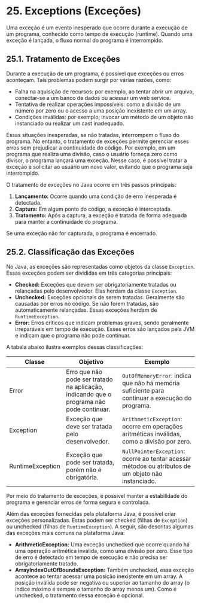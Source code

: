 # 25. Exceptions (Exceções)

Uma exceção é um evento inesperado que ocorre durante a execução de um programa, conhecido como tempo de execução (runtime). Quando uma exceção é lançada, o fluxo normal do programa é interrompido.

## 25.1. Tratamento de Exceções

Durante a execução de um programa, é possível que exceções ou erros aconteçam. Tais problemas podem surgir por várias razões, como:

- Falha na aquisição de recursos: por exemplo, ao tentar abrir um arquivo, conectar-se a um banco de dados ou acessar um web service.
- Tentativa de realizar operações impossíveis: como a divisão de um número por zero ou o acesso a uma posição inexistente em um array.
- Condições inválidas: por exemplo, invocar um método de um objeto não instanciado ou realizar um cast inadequado.

Essas situações inesperadas, se não tratadas, interrompem o fluxo do programa. No entanto, o tratamento de exceções permite gerenciar esses erros sem prejudicar a continuidade do código. Por exemplo, em um programa que realiza uma divisão, caso o usuário forneça zero como divisor, o programa lançará uma exceção. Nesse caso, é possível tratar a exceção e solicitar ao usuário um novo valor, evitando que o programa seja interrompido.

O tratamento de exceções no Java ocorre em três passos principais:

1. **Lançamento:** Ocorre quando uma condição de erro inesperada é detectada.
2. **Captura:** Em algum ponto do código, a exceção é interceptada.
3. **Tratamento:** Após a captura, a exceção é tratada de forma adequada para manter a continuidade do programa.

Se uma exceção não for capturada, o programa é encerrado.

## 25.2. Classificação das Exceções

No Java, as exceções são representadas como objetos da classe `Exception`. Essas exceções podem ser divididas em três categorias principais:

- **Checked:** Exceções que devem ser obrigatoriamente tratadas ou relançadas pelo desenvolvedor. Elas herdam da classe `Exception`.
- **Unchecked:** Exceções opcionais de serem tratadas. Geralmente são causadas por erros no código. Se não forem tratadas, são automaticamente relançadas. Essas exceções herdam de `RuntimeException`.
- **Error:** Erros críticos que indicam problemas graves, sendo geralmente irreparáveis em tempo de execução. Esses erros são lançados pela JVM e indicam que o programa não pode continuar.

A tabela abaixo ilustra exemplos dessas classificações:

| Classe | Objetivo | Exemplo |
| ------ | -------- | ------- |
| Error  | Erro que não pode ser tratado na aplicação, indicando que o programa não pode continuar. | `OutOfMemoryError`: indica que não há memória suficiente para continuar a execução do programa. |
| Exception | Exceção que deve ser tratada pelo desenvolvedor. | `ArithmeticException`: ocorre em operações aritméticas inválidas, como a divisão por zero. |
| RuntimeException | Exceção que pode ser tratada, porém não é obrigatória. | `NullPointerException`: ocorre ao tentar acessar métodos ou atributos de um objeto não instanciado. |

Por meio do tratamento de exceções, é possível manter a estabilidade do programa e gerenciar erros de forma segura e controlada.

Além das exceções fornecidas pela plataforma Java, é possível criar exceções personalizadas. Estas podem ser checked (filhas de `Exception`) ou unchecked (filhas de `RuntimeException`). A seguir, são descritas algumas das exceções mais comuns na plataforma Java:

- **ArithmeticException:** Uma exceção unchecked que ocorre quando há uma operação aritmética inválida, como uma divisão por zero. Esse tipo de erro é detectado em tempo de execução e não precisa ser obrigatoriamente tratado.
- **ArrayIndexOutOfBoundsException:** Também unchecked, essa exceção acontece ao tentar acessar uma posição inexistente em um array. A posição inválida pode ser negativa ou superior ao tamanho do array (o índice máximo é sempre o tamanho do array menos um). Como é unchecked, o tratamento dessa exceção é opcional.